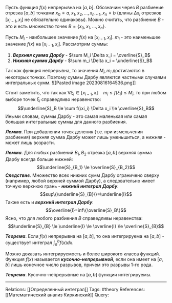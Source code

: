 Пусть функция $f(x)$ непрерывна на $[a,b]$. Обозначим через $B$ разбиение отрезка $[a,b]$ точками $x_0=a, x_1, x_2, ..., x_{n-1}, x_n=b$ (длины $\Delta x_i$ отрезков $[x_{i-1}, x_i]$ не обязательно одинаковы). Можно считать, что разбиение $B$ - это и есть множество точек $B=\{x_0,x_1,...,x_n\}$. 

Пусть $M_i$ - наибольшее значение $f(x)$ на $[x_{i-1}, x_i]$. $m_i$ - это наименьшее значение $f(x)$ на $[x_{i-1}, x_i]$. Рассмотрим суммы:
1. ***Верхняя сумма Дарбу*** - $\sum M_i \Delta x_i = \overline{S}_B$
2. ***Нижняя сумма Дарбу*** - $\sum m_i \Delta x_i = \underline{S}_B$

Так как функция непрерывна, то значения $M_i, m_i$ достигаются в некоторых точках. Поэтому суммы Дарбу являются частными случаями интегральных сумм. 
![[Pasted image 20230816164536.png]]

Стоит заметить, что так как $\forall \xi_i \in [x_{i-1}, x] \quad m_i \le f(\xi_i) \le M_i$, то при любом выборе точек $\xi_i$ справедливо неравенство: 
$$\underline{S}_B \le \sum f(\xi_i) \Delta x_i \le \overline{S}_B$$
Иными словам, суммы Дарбу - это самая маленькая или самая большая интегральные суммы для данного разбиения. 

***Лемма***. При добавлении точек деления (т.е. при измельчении разбиения) верхняя сумма Дарбу может лишь уменьшиться, а нижняя - может лишь возрасти. 

***Лемма***. Для любых разбиений $B_1, B_2$ отрезка $[a,b]$ верхняя сумма Дарбу всегда больше нижней:
$$\underline{S}_{B_1} \le \overline{S}_{B_2}$$
***Следствие***. Множество всех нижних сумм Дарбу ограничено сверху (например, любой верхней суммой Дарбу), а следовательно имеет точную верхнюю грань - ***нижний интеграл Дарбу***. 
$$sup\{\underline{S}_{B}\}=\underline{I}$$
Также есть и ***верхний интеграл Дарбу***: 
$$\overline{I}=inf\{\overline{S}_B\}$$
Ясно, что для любого разбиения $B$ справедливы неравенства:
$$\underline{S}_{B} \le \underline{I} \le \overline{I} \le \overline{S}_{B}$$

***Теорема***. Если $f(x)$ непрерывна на $[a,b]$, то она интегрируема на $[a,b]$ - существует интеграл $\int_a^b f(x) dx$.

Можно доказать интегрируемость и более широкого класса функций. Функция $f(x)$ называется ***кусочно-непрерывной***, если она имеет на $[a,b]$ лишь конечное число разрывов, причем это разрывы 1-го рода. 

***Теорема***. Кусочно-непрерывные на $[a,b]$ функции интегрируемы. 

___
Relations: [[Определенный интеграл]] 
Tags: #theory 
References: [[Математический анализ Киркинский]] 
Query: 